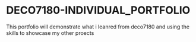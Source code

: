 # DECO7180-INDIVIDUAL_PORTFOLIO
 This portfolio will demonstrate what i leanred from deco7180 and using the skills to showcase my other proects
